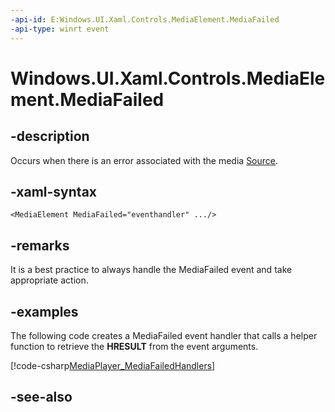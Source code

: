 ```yaml
---
-api-id: E:Windows.UI.Xaml.Controls.MediaElement.MediaFailed
-api-type: winrt event
---
```


<!-- Event syntax
public event Windows.UI.Xaml.ExceptionRoutedEventHandler MediaFailed
-->

# Windows.UI.Xaml.Controls.MediaElement.MediaFailed

## -description
Occurs when there is an error associated with the media [Source](mediaelement_source.md).


## -xaml-syntax
```xaml
<MediaElement MediaFailed="eventhandler" .../>
```


## -remarks
It is a best practice to always handle the MediaFailed event and take appropriate action.

## -examples
The following code creates a MediaFailed event handler that calls a helper function to retrieve the **HRESULT** from the event arguments.



[!code-csharp[MediaPlayer_MediaFailedHandlers](../windows.ui.xaml/code/MediaPlayerQuickStart/csharp/MainPage.xaml.cs#SnippetMediaPlayer_MediaFailedHandlers)]

## -see-also
